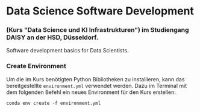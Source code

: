 # Data Science Software Development
### (Kurs "Data Science und KI Infrastrukturen") im Studiengang DAISY an der HSD, Düsseldorf.

Software development basics for Data Scientists.


### Create Environment
Um die im Kurs benötigten Python Bibliotheken zu installieren, kann das bereitgestellte `environment.yml` verwendet werden. Dazu im Terminal mit dem folgenden Befehl ein neues Environment für den Kurs erstellen:

```
conda env create -f environment.yml
```